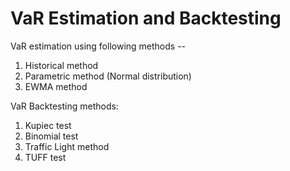 # VaR Estimation and Backtesting
VaR estimation using following methods --
1. Historical method
2. Parametric method (Normal distribution)
3. EWMA method

VaR Backtesting methods:
1. Kupiec test
2. Binomial test
3. Traffic Light method
4. TUFF test
